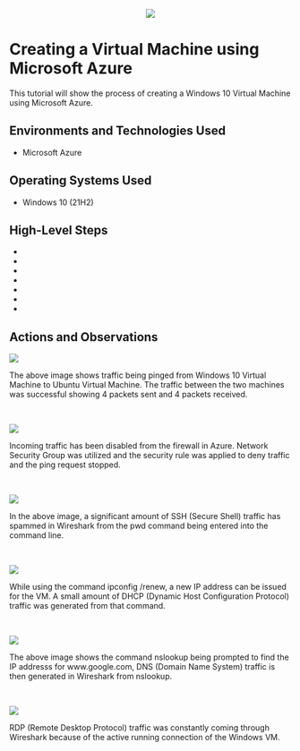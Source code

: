 <p align="center">
<img src=https://i.imgur.com/VJrNrnk.jpg/>
</p>

<h1>Creating a Virtual Machine using Microsoft Azure</h1>
This tutorial will show the process of creating a Windows 10 Virtual Machine using Microsoft Azure. <br />



<h2>Environments and Technologies Used</h2>

- Microsoft Azure

<h2>Operating Systems Used </h2>

- Windows 10 (21H2)

<h2>High-Level Steps</h2>

- 
- 
- 
- 
- 
-  
- 

<h2>Actions and Observations</h2>

<p>
<img src=https://i.imgur.com/evLjJoU.jpg/>
</p>
<p>
The above image shows traffic being pinged from Windows 10 Virtual Machine to Ubuntu Virtual Machine. The traffic between the two machines was successful showing 4 packets sent and 4 packets received. 
</p>
<br />

<p>
<img src=https://i.imgur.com/8uRELl2.jpg/>
</p>
<p>
Incoming traffic has been disabled from the firewall in Azure. Network Security Group was utilized and the security rule was applied to deny traffic and the ping request stopped. 
</p>
<br />

<p>
<img src=https://i.imgur.com/JC9Alzl.jpg/>
</p>
<p>
In the above image, a significant amount of SSH (Secure Shell) traffic has spammed in Wireshark from the pwd command being entered into the command line. 
</p>
<br />

<p>
<img src=https://i.imgur.com/jAShtVx.jpg/>
</p>
<p>
While using the command ipconfig /renew, a new IP address can be issued for the VM. A small amount of DHCP (Dynamic Host Configuration Protocol) traffic was generated from that command. 
</p>
<br />

<p>
<img src=https://i.imgur.com/KmGufGo.jpg/>
</p>
<p>
The above image shows the command nslookup being prompted to find the IP addresss for www.google.com, DNS (Domain Name System) traffic is then generated in Wireshark from nslookup. 
</p>
<br />

<p>
<img src=/>
</p>
<p>
RDP (Remote Desktop Protocol) traffic was constantly coming through Wireshark because of the active running connection of the Windows VM. 
</p>
<br />
